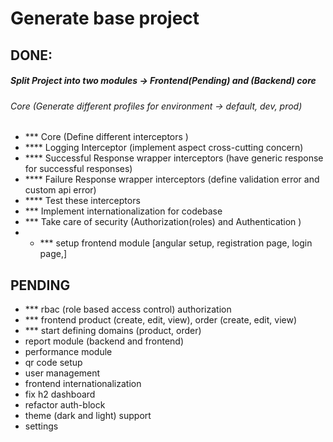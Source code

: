 
# Generate base project

## DONE:
##### Split Project into two modules -> Frontend(Pending) and (Backend) core

###### Core (Generate different profiles for environment -> default, dev, prod)

- *** Core (Define different interceptors )
- **** Logging Interceptor (implement aspect cross-cutting concern)
- **** Successful Response wrapper interceptors (have generic response for successful responses)
- **** Failure Response wrapper interceptors (define validation error and custom api error)
- **** Test these interceptors
- *** Implement internationalization for codebase
- *** Take care of security (Authorization(roles) and Authentication )
- - *** setup frontend module [angular setup, registration page, login page,]

## PENDING
- *** rbac (role based access control) authorization
- ***  frontend product (create, edit, view), order (create, edit, view)
- *** start defining domains (product, order)
- report module (backend and frontend)
- performance module
- qr code setup
- user management
- frontend internationalization
- fix h2 dashboard
- refactor auth-block
- theme (dark and light) support
- settings